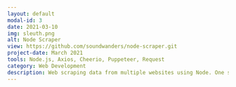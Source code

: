 ```yaml
---
layout: default
modal-id: 3
date: 2021-03-10
img: sleuth.png
alt: Node Scraper
view: https://github.com/soundwanders/node-scraper.git
project-date: March 2021
tools: Node.js, Axios, Cheerio, Puppeteer, Request
category: Web Development
description: Web scraping data from multiple websites using Node. One scraper gathers a list of all the schools who won the Minnesota High School State Hockey Tournament. Another scraper creates a list of Endangered Species and their current conservation status.
---
```

